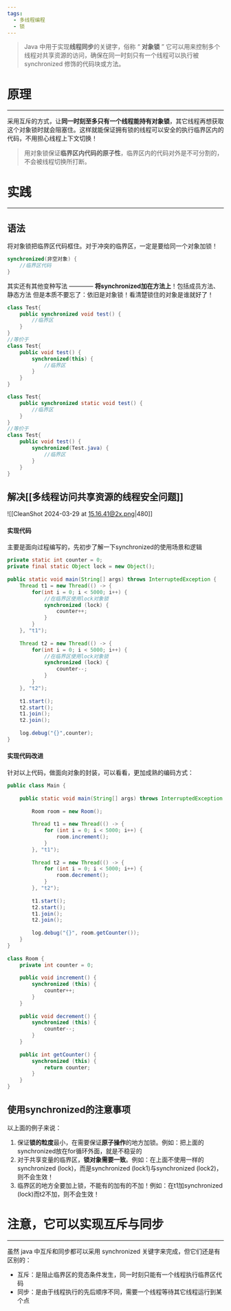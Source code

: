 ```yaml
---
tags:
  - 多线程编程
  - 锁
---
```

>Java 中用于实现**线程同步**的关键字，俗称 “ **对象锁** ”
>它可以用来控制多个线程对共享资源的访问，确保在同一时刻只有一个线程可以执行被 synchronized 修饰的代码块或方法。

# 原理
----
采用互斥的方式，让**同一时刻至多只有一个线程能持有对象锁**，其它线程再想获取这个对象锁时就会阻塞住。这样就能保证拥有锁的线程可以安全的执行临界区内的代码，不用担心线程上下文切换！

>用对象锁保证**临界区内代码的原子性**，临界区内的代码对外是不可分割的，不会被线程切换所打断。
# 实践
----

## 语法
将对象锁把临界区代码框住。对于冲突的临界区，一定是要给同一个对象加锁！
```java
synchronized(非空对象) {
	//临界区代码
}
```
其实还有其他变种写法 ———— **将synchronized加在方法上**！包括成员方法、静态方法
但是本质不要忘了：依旧是对象锁！看清楚锁住的对象是谁就好了！
```java
class Test{
	public synchronized void test() {
		//临界区
	}
}
//等价于
class Test{
	public void test() {
		synchronized(this) {
			//临界区
		}
	}
}
```
```java
class Test{
	public synchronized static void test() {
		//临界区
	}
}
//等价于
class Test{
	public void test() {
		synchronized(Test.java) {
			//临界区
		}
	}
}
```

## 解决[[多线程访问共享资源的线程安全问题]]
![[CleanShot 2024-03-29 at 15.16.41@2x.png|480]]
#### 实现代码
主要是面向过程编写的，先初步了解一下synchronized的使用场景和逻辑
```java
private static int counter = 0;  
private final static Object lock = new Object();  
  
public static void main(String[] args) throws InterruptedException {  
    Thread t1 = new Thread(() -> {  
        for(int i = 0; i < 5000; i++) {  
	        //在临界区使用lock对象锁
            synchronized (lock) {   
                counter++;  
            }  
        }  
    }, "t1");  
  
    Thread t2 = new Thread(() -> {  
        for(int i = 0; i < 5000; i++) {  
	        //在临界区使用lock对象锁
            synchronized (lock) {  
                counter--;  
            }  
        }  
    }, "t2");  
  
    t1.start();  
    t2.start();  
    t1.join();  
    t2.join();  
  
    log.debug("{}",counter);  
}
```

#### 实现代码改进
针对以上代码，做面向对象的封装，可以看看，更加成熟的编码方式：
```java
public class Main {  
  
    public static void main(String[] args) throws InterruptedException {  
  
        Room room = new Room();  
  
        Thread t1 = new Thread(() -> {  
            for (int i = 0; i < 5000; i++) {  
                room.increment();  
            }  
        }, "t1");  
  
        Thread t2 = new Thread(() -> {  
            for (int i = 0; i < 5000; i++) {  
                room.decrement();  
            }  
        }, "t2");  
  
        t1.start();  
        t2.start();  
        t1.join();  
        t2.join();  
  
        log.debug("{}", room.getCounter());  
    }  
}  
  
class Room {  
    private int counter = 0;  
  
    public void increment() {  
        synchronized (this) {  
            counter++;  
        }  
    }  
  
    public void decrement() {  
        synchronized (this) {  
            counter--;  
        }  
    }  
  
    public int getCounter() {  
        synchronized (this) {  
            return counter;  
        }  
    }  
}
```
## 使用synchronized的注意事项
以上面的例子来说：
1. 保证**锁的粒度**最小，在需要保证**原子操作**的地方加锁。例如：把上面的synchronized放在for循环外面，就是不稳妥的
2. 对于共享变量的临界区，**锁对象需要一致**。例如：在上面不使用一样的synchronized (lock)，而是synchronized (lock1)与synchronized (lock2)，则不会生效！
3. 临界区的地方全要加上锁，不能有的加有的不加！例如：在t1加synchronized (lock)而t2不加，则不会生效！
# 注意，它可以实现互斥与同步
----
虽然 java 中互斥和同步都可以采用 synchronized 关键字来完成，但它们还是有区别的：
- 互斥：是阻止临界区的竞态条件发生，同一时刻只能有一个线程执行临界区代码
- 同步：是由于线程执行的先后顺序不同，需要一个线程等待其它线程运行到某个点